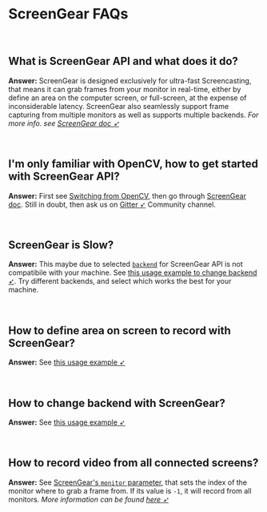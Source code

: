 <!--
===============================================
vidgear library source-code is deployed under the Apache 2.0 License:

Copyright (c) 2019-2020 Abhishek Thakur(@abhiTronix) <abhi.una12@gmail.com>

Licensed under the Apache License, Version 2.0 (the "License");
you may not use this file except in compliance with the License.
You may obtain a copy of the License at

   http://www.apache.org/licenses/LICENSE-2.0

Unless required by applicable law or agreed to in writing, software
distributed under the License is distributed on an "AS IS" BASIS,
WITHOUT WARRANTIES OR CONDITIONS OF ANY KIND, either express or implied.
See the License for the specific language governing permissions and
limitations under the License.
===============================================
-->

# ScreenGear FAQs

&nbsp;

## What is ScreenGear API and what does it do?

**Answer:** ScreenGear is designed exclusively for ultra-fast Screencasting, that means it can grab frames from your monitor in real-time, either by define an area on the computer screen, or full-screen, at the expense of inconsiderable latency. ScreenGear also seamlessly support frame capturing from multiple monitors as well as supports multiple backends. _For more info. see [ScreenGear doc ➶](../../gears/screengear/overview/)_

&nbsp;

## I'm only familiar with OpenCV, how to get started with ScreenGear API?

**Answer:** First see [Switching from OpenCV](../../switch_from_cv/#switching-videocapture-apis), then go through [ScreenGear doc](../../gears/screengear/overview/). Still in doubt, then ask us on [Gitter ➶](https://gitter.im/vidgear/community) Community channel.

&nbsp;

## ScreenGear is Slow?

**Answer:** This maybe due to selected [`backend`](../../gears/screengear/params/#backend) for ScreenGear API is not compatibile with your machine. See [this usage example to change backend ➶](../../gears/screengear/usage/#using-screengear-with-variable-backend). Try different backends, and select which works the best for your machine.

&nbsp;

## How to define area on screen to record with ScreenGear?

**Answer:** See [this usage example ➶](../../gears/screengear/usage/#using-screengear-with-variable-screen-dimensions)

&nbsp;

## How to change backend with ScreenGear?

**Answer:** See [this usage example ➶](../../gears/screengear/usage/#using-screengear-with-variable-backend)

&nbsp;

## How to record video from all connected screens?

**Answer:** See [ScreenGear's `monitor` parameter](../../gears/screengear/params/#monitor), that sets the index of the monitor where to grab a frame from. If its value is `-1`, it will record from all monitors. _More information can be found [here  ➶](https://python-mss.readthedocs.io/examples.html#a-screen-shot-to-grab-them-all)_

&nbsp;